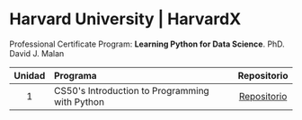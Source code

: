 # **Harvard University | HarvardX**  
Professional Certificate Program: **Learning Python for Data Science**. 
PhD. David J. Malan  

| Unidad | Programa | Repositorio |
| :------: | :------ | :------: |
| 1 | CS50's Introduction to Programming with Python | [Repositorio]() |
